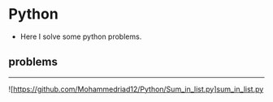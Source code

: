 # Python 
- Here I solve some python problems.
## problems
---
![https://github.com/Mohammedriad12/Python/Sum_in_list.py]sum_in_list.py
